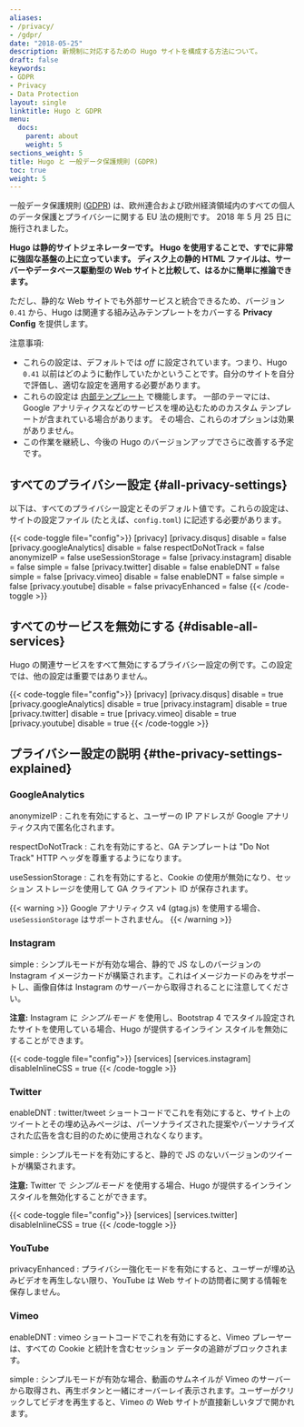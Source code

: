```yaml
---
aliases:
- /privacy/
- /gdpr/
date: "2018-05-25"
description: 新規制に対応するための Hugo サイトを構成する方法について。
draft: false
keywords:
- GDPR
- Privacy
- Data Protection
layout: single
linktitle: Hugo と GDPR
menu:
  docs:
    parent: about
    weight: 5
sections_weight: 5
title: Hugo と 一般データ保護規則 (GDPR)
toc: true
weight: 5
---
```


一般データ保護規則 ([GDPR](https://en.wikipedia.org/wiki/General_Data_Protection_Regulation)) は、欧州連合および欧州経済領域内のすべての個人のデータ保護とプライバシーに関する EU 法の規則です。 2018 年 5 月 25 日に施行されました。

**Hugo は静的サイトジェネレーターです。 Hugo を使用することで、すでに非常に強固な基盤の上に立っています。 ディスク上の静的 HTML ファイルは、サーバーやデータベース駆動型の Web サイトと比較して、はるかに簡単に推論できます。**

ただし、静的な Web サイトでも外部サービスと統合できるため、バージョン `0.41` から、Hugo は関連する組み込みテンプレートをカバーする **Privacy Config** を提供します。

注意事項:

* これらの設定は、デフォルトでは _off_ に設定されています。つまり、Hugo `0.41` 以前はどのように動作していたかということです。自分のサイトを自分で評価し、適切な設定を適用する必要があります。
* これらの設定は [内部テンプレート](/templates/internal/) で機能します。 一部のテーマには、Google アナリティクスなどのサービスを埋め込むためのカスタム テンプレートが含まれている場合があります。 その場合、これらのオプションは効果がありません。
* この作業を継続し、今後の Hugo のバージョンアップでさらに改善する予定です。

## すべてのプライバシー設定 {#all-privacy-settings}

以下は、すべてのプライバシー設定とそのデフォルト値です。これらの設定は、サイトの設定ファイル (たとえば、`config.toml`) に記述する必要があります。

{{< code-toggle file="config">}}
[privacy]
[privacy.disqus]
disable = false
[privacy.googleAnalytics]
disable = false
respectDoNotTrack = false
anonymizeIP = false
useSessionStorage = false
[privacy.instagram]
disable = false
simple = false
[privacy.twitter]
disable = false
enableDNT = false
simple = false
[privacy.vimeo]
disable = false
enableDNT = false
simple = false
[privacy.youtube]
disable = false
privacyEnhanced = false
{{< /code-toggle >}}


## すべてのサービスを無効にする {#disable-all-services}

Hugo の関連サービスをすべて無効にするプライバシー設定の例です。この設定では、他の設定は重要ではありません。

{{< code-toggle file="config">}}
[privacy]
[privacy.disqus]
disable = true
[privacy.googleAnalytics]
disable = true
[privacy.instagram]
disable = true
[privacy.twitter]
disable = true
[privacy.vimeo]
disable = true
[privacy.youtube]
disable = true
{{< /code-toggle >}}

## プライバシー設定の説明 {#the-privacy-settings-explained}

### GoogleAnalytics

anonymizeIP
: これを有効にすると、ユーザーの IP アドレスが Google アナリティクス内で匿名化されます。

respectDoNotTrack
: これを有効にすると、GA テンプレートは "Do Not Track" HTTP ヘッダを尊重するようになります。

useSessionStorage
: これを有効にすると、Cookie の使用が無効になり、セッション ストレージを使用して GA クライアント ID が保存されます。

{{< warning >}}
Google アナリティクス v4 (gtag.js) を使用する場合、`useSessionStorage` はサポートされません。
{{< /warning >}}

### Instagram

simple
: シンプルモードが有効な場合、静的で JS なしのバージョンの Instagram イメージカードが構築されます。これはイメージカードのみをサポートし、画像自体は Instagram のサーバーから取得されることに注意してください。

**注意:** Instagram に _シンプルモード_ を使用し、Bootstrap 4 でスタイル設定されたサイトを使用している場合、Hugo が提供するインライン スタイルを無効にすることができます。

{{< code-toggle file="config">}}
[services]
[services.instagram]
disableInlineCSS = true
{{< /code-toggle >}}

### Twitter

enableDNT
: twitter/tweet ショートコードでこれを有効にすると、サイト上のツイートとその埋め込みページは、パーソナライズされた提案やパーソナライズされた広告を含む目的のために使用されなくなります。

simple
: シンプルモードを有効にすると、静的で JS のないバージョンのツイートが構築されます。

**注意:** Twitter で _シンプルモード_ を使用する場合、Hugo が提供するインラインスタイルを無効化することができます。

{{< code-toggle file="config">}}
[services]
[services.twitter]
disableInlineCSS = true
{{< /code-toggle >}}

### YouTube

privacyEnhanced
: プライバシー強化モードを有効にすると、ユーザーが埋め込みビデオを再生しない限り、YouTube は Web サイトの訪問者に関する情報を保存しません。

### Vimeo

enableDNT
: vimeo ショートコードでこれを有効にすると、Vimeo プレーヤーは、すべての Cookie と統計を含むセッション データの追跡がブロックされます。

simple
: シンプルモードが有効な場合、動画のサムネイルが Vimeo のサーバーから取得され、再生ボタンと一緒にオーバーレイ表示されます。ユーザーがクリックしてビデオを再生すると、Vimeo の Web サイトが直接新しいタブで開かれます。
